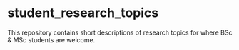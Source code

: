 # student_research_topics
This repository contains short descriptions of research topics for where BSc &amp; MSc students are welcome.
